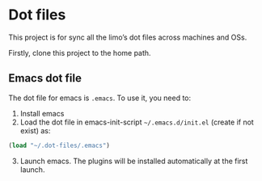 # Dot files

This project is for sync all the limo’s dot files across machines and OSs.

Firstly, clone this project to the home path.

## Emacs dot file

The dot file for emacs is `.emacs`.
To use it, you need to:

1. Install emacs
2. Load the dot file in emacs-init-script `~/.emacs.d/init.el` (create if not exist) as:
``` lisp
(load "~/.dot-files/.emacs")
```
3. Launch emacs. The plugins will be installed automatically at the first launch. 
